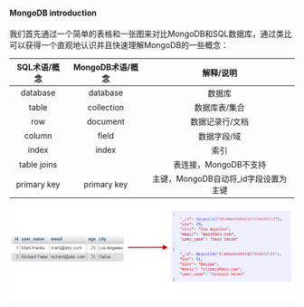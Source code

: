 #### MongoDB introduction
我们首先通过一个简单的表格和一张图来对比MongoDB和SQL数据库，通过类比可以获得一个直观地认识并且快速理解MongoDB的一些概念：

|SQL术语/概念|MongoDB术语/概念|解释/说明|
|:---:|:---:|:---:|
|database|database|数据库|
|table|collection|数据库表/集合|
|row|document|数据记录行/文档|
|column|field|数据字段/域|
|index|index|索引|
|table joins||表连接，MongoDB不支持|
|primary key|primary key|主键，MongoDB自动将_id字段设置为主键|
![Mapping-Table-to-Collection](https://github.com/ZhangLaibao/machine_gun/blob/master/images/Mapping-Table-to-Collection.png)
